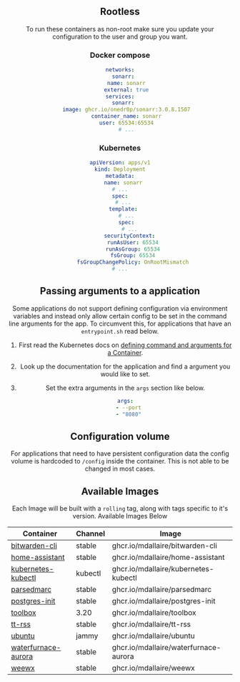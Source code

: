 <!---
NOTE: AUTO-GENERATED FILE
to edit this file, instead edit its template at: ./scripts/templates/README.md.j2
-->
<div align="center">



## Rootless

To run these containers as non-root make sure you update your configuration to the user and group you want.

### Docker compose

```yaml
networks:
  sonarr:
    name: sonarr
    external: true
services:
  sonarr:
    image: ghcr.io/onedr0p/sonarr:3.0.8.1507
    container_name: sonarr
    user: 65534:65534
    # ...
```

### Kubernetes

```yaml
apiVersion: apps/v1
kind: Deployment
metadata:
  name: sonarr
# ...
spec:
  # ...
  template:
    # ...
    spec:
      # ...
      securityContext:
        runAsUser: 65534
        runAsGroup: 65534
        fsGroup: 65534
        fsGroupChangePolicy: OnRootMismatch
# ...
```

## Passing arguments to a application

Some applications do not support defining configuration via environment variables and instead only allow certain config to be set in the command line arguments for the app. To circumvent this, for applications that have an `entrypoint.sh` read below.

1. First read the Kubernetes docs on [defining command and arguments for a Container](https://kubernetes.io/docs/tasks/inject-data-application/define-command-argument-container/).
2. Look up the documentation for the application and find a argument you would like to set.
3. Set the extra arguments in the `args` section like below.

    ```yaml
    args:
      - --port
      - "8080"
    ```

## Configuration volume

For applications that need to have persistent configuration data the config volume is hardcoded to `/config` inside the container. This is not able to be changed in most cases.

## Available Images

Each Image will be built with a `rolling` tag, along with tags specific to it's version. Available Images Below

Container | Channel | Image
--- | --- | ---
[bitwarden-cli](https://github.com/mdallaire/pkgs/container/bitwarden-cli) | stable | ghcr.io/mdallaire/bitwarden-cli
[home-assistant](https://github.com/mdallaire/pkgs/container/home-assistant) | stable | ghcr.io/mdallaire/home-assistant
[kubernetes-kubectl](https://github.com/mdallaire/pkgs/container/kubernetes-kubectl) | kubectl | ghcr.io/mdallaire/kubernetes-kubectl
[parsedmarc](https://github.com/mdallaire/pkgs/container/parsedmarc) | stable | ghcr.io/mdallaire/parsedmarc
[postgres-init](https://github.com/mdallaire/pkgs/container/postgres-init) | stable | ghcr.io/mdallaire/postgres-init
[toolbox](https://github.com/mdallaire/pkgs/container/toolbox) | 3.20 | ghcr.io/mdallaire/toolbox
[tt-rss](https://github.com/mdallaire/pkgs/container/tt-rss) | stable | ghcr.io/mdallaire/tt-rss
[ubuntu](https://github.com/mdallaire/pkgs/container/ubuntu) | jammy | ghcr.io/mdallaire/ubuntu
[waterfurnace-aurora](https://github.com/mdallaire/pkgs/container/waterfurnace-aurora) | stable | ghcr.io/mdallaire/waterfurnace-aurora
[weewx](https://github.com/mdallaire/pkgs/container/weewx) | stable | ghcr.io/mdallaire/weewx



